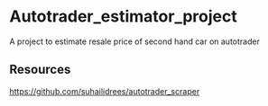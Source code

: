 # Autotrader_estimator_project

A project to estimate resale price of second hand car on autotrader


## Resources
https://github.com/suhailidrees/autotrader_scraper

